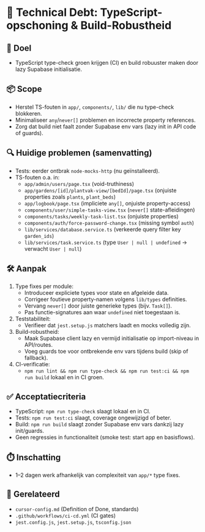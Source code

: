 # 🧰 Technical Debt: TypeScript-opschoning & Build-Robustheid

## 🎯 Doel
- TypeScript type-check groen krijgen (CI) en build robuuster maken door lazy Supabase initialisatie.

## 📦 Scope
- Herstel TS-fouten in `app/`, `components/`, `lib/` die nu type-check blokkeren.
- Minimaliseer `any`/`never[]` problemen en incorrecte property references.
- Zorg dat build niet faalt zonder Supabase env vars (lazy init in API code of guards).

## 🔍 Huidige problemen (samenvatting)
- Tests: eerder ontbrak `node-mocks-http` (nu geïnstalleerd).
- TS-fouten o.a. in:
  - `app/admin/users/page.tsx` (void-truthiness)
  - `app/gardens/[id]/plantvak-view/[bedId]/page.tsx` (onjuiste properties zoals `plants`, `plant_beds`)
  - `app/logbook/page.tsx` (impliciete `any[]`, onjuiste property-access)
  - `components/user/simple-tasks-view.tsx` (`never[]` state-afleidingen)
  - `components/tasks/weekly-task-list.tsx` (onjuiste properties)
  - `components/auth/force-password-change.tsx` (missing symbol `auth`)
  - `lib/services/database.service.ts` (verkeerde query filter key `garden_ids`)
  - `lib/services/task.service.ts` (type `User | null | undefined` → verwacht `User | null`)

## 🛠️ Aanpak
1. Type fixes per module:
   - Introduceer expliciete types voor state en afgeleide data.
   - Corrigeer foutieve property-namen volgens `lib/types` definities.
   - Vervang `never[]` door juiste generieke types (bijv. `Task[]`).
   - Pas functie-signatures aan waar `undefined` niet toegestaan is.
2. Teststabiliteit:
   - Verifieer dat `jest.setup.js` matchers laadt en mocks volledig zijn.
3. Build-robustheid:
   - Maak Supabase client lazy en vermijd initialisatie op import-niveau in API/routes.
   - Voeg guards toe voor ontbrekende env vars tijdens build (skip of fallback).
4. CI-verificatie:
   - `npm run lint && npm run type-check && npm run test:ci && npm run build` lokaal en in CI groen.

## ✅ Acceptatiecriteria
- TypeScript: `npm run type-check` slaagt lokaal en in CI.
- Tests: `npm run test:ci` slaagt, coverage ongewijzigd of beter.
- Build: `npm run build` slaagt zonder Supabase env vars dankzij lazy init/guards.
- Geen regressies in functionaliteit (smoke test: start app en basisflows).

## ⏱️ Inschatting
- 1–2 dagen werk afhankelijk van complexiteit van `app/*` type fixes.

## 🔗 Gerelateerd
- `cursor-config.md` (Definition of Done, standards)
- `.github/workflows/ci-cd.yml` (CI gates)
- `jest.config.js`, `jest.setup.js`, `tsconfig.json`